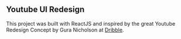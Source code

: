 ## Youtube UI Redesign

This project was built with ReactJS and inspired by the great Youtube Redesign Concept by Gura Nicholson at [Dribble]('https://dribbble.com/shots/15036214-Youtube-Redesign-Concept-Dark-theme-Part-2').
